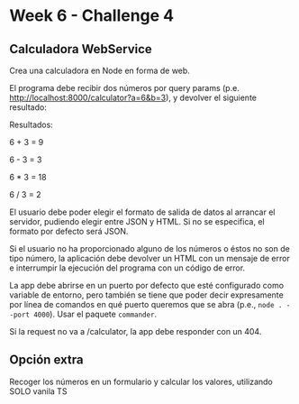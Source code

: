 # Week 6 - Challenge 4

## Calculadora WebService

Crea una calculadora en Node en forma de web.

El programa debe recibir dos números por query params
(p.e. <http://localhost:8000/calculator?a=6&b=3>), 
y devolver el siguiente resultado:

Resultados:

6 + 3 = 9

6 - 3 = 3

6 \* 3 = 18

6 / 3 = 2

El usuario debe poder elegir el formato de salida de datos al arrancar el servidor, pudiendo elegir entre JSON y HTML. Si no se especifica, el formato por defecto será JSON.

Si el usuario no ha proporcionado alguno de los números o éstos no son de tipo número, la aplicación debe devolver un HTML con un mensaje de error e interrumpir la ejecución del programa con un código de error.

La app debe abrirse en un puerto por defecto que esté configurado como variable de entorno, pero también se tiene que poder decir expresamente por línea de comandos en qué puerto queremos que se abra (p.e., `node . --port 4000`). Usar el paquete `commander`.

Si la request no va a /calculator, la app debe responder con un 404.

## Opción extra

Recoger los números en un formulario y calcular los valores, utilizando SOLO vanila TS

